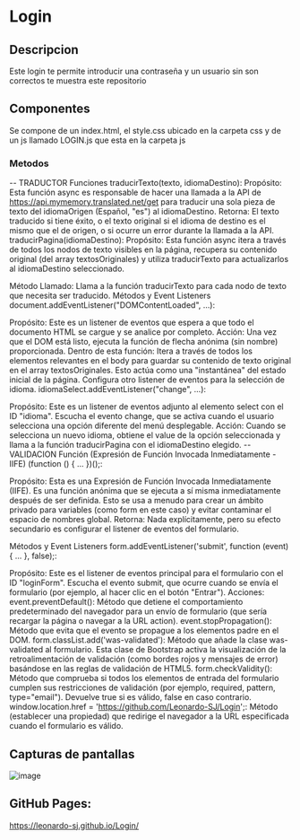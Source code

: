 # Login
## Descripcion
Este login te permite introducir una contraseña y un usuario sin son correctos te muestra este repositorio

## Componentes
Se compone de un index.html, el style.css ubicado en la carpeta css y de un js llamado LOGIN.js que esta en la carpeta js

### Metodos
-- TRADUCTOR
Funciones
traducirTexto(texto, idiomaDestino):
Propósito: Esta función async es responsable de hacer una llamada a la API de https://api.mymemory.translated.net/get para traducir una sola pieza de texto del idiomaOrigen (Español, "es") al idiomaDestino.
Retorna: El texto traducido si tiene éxito, o el texto original si el idioma de destino es el mismo que el de origen, o si ocurre un error durante la llamada a la API.
traducirPagina(idiomaDestino):
Propósito: Esta función async itera a través de todos los nodos de texto visibles en la página, recupera su contenido original (del array textosOriginales) y utiliza traducirTexto para actualizarlos al idiomaDestino seleccionado.

Método Llamado: Llama a la función traducirTexto para cada nodo de texto que necesita ser traducido.
Métodos y Event Listeners
document.addEventListener("DOMContentLoaded", ...):

Propósito: Este es un listener de eventos que espera a que todo el documento HTML se cargue y se analice por completo.
Acción: Una vez que el DOM está listo, ejecuta la función de flecha anónima (sin nombre) proporcionada. Dentro de esta función:
Itera a través de todos los elementos relevantes en el body para guardar su contenido de texto original en el array textosOriginales. Esto actúa como una "instantánea" del estado inicial de la página.
Configura otro listener de eventos para la selección de idioma.
idiomaSelect.addEventListener("change", ...):

Propósito: Este es un listener de eventos adjunto al elemento select con el ID "idioma". Escucha el evento change, que se activa cuando el usuario selecciona una opción diferente del menú desplegable.
Acción: Cuando se selecciona un nuevo idioma, obtiene el value de la opción seleccionada y llama a la función traducirPagina con el idiomaDestino elegido.
-- VALIDACION
Función (Expresión de Función Invocada Inmediatamente - IIFE)
(function () { ... })();:

Propósito: Esta es una Expresión de Función Invocada Inmediatamente (IIFE). Es una función anónima que se ejecuta a sí misma inmediatamente después de ser definida. Esto se usa a menudo para crear un ámbito privado para variables (como form en este caso) y evitar contaminar el espacio de nombres global.
Retorna: Nada explícitamente, pero su efecto secundario es configurar el listener de eventos del formulario.

Métodos y Event Listeners
form.addEventListener('submit', function (event) { ... }, false);:

Propósito: Este es el listener de eventos principal para el formulario con el ID "loginForm". Escucha el evento submit, que ocurre cuando se envía el formulario (por ejemplo, al hacer clic en el botón "Entrar").
Acciones:
event.preventDefault(): Método que detiene el comportamiento predeterminado del navegador para un envío de formulario (que sería recargar la página o navegar a la URL action).
event.stopPropagation(): Método que evita que el evento se propague a los elementos padre en el DOM.
form.classList.add('was-validated'): Método que añade la clase was-validated al formulario. Esta clase de Bootstrap activa la visualización de la retroalimentación de validación (como bordes rojos y mensajes de error) basándose en las reglas de validación de HTML5.
form.checkValidity(): Método que comprueba si todos los elementos de entrada del formulario cumplen sus restricciones de validación (por ejemplo, required, pattern, type="email"). Devuelve true si es válido, false en caso contrario.
window.location.href = 'https://github.com/Leonardo-SJ/Login';: Método (establecer una propiedad) que redirige el navegador a la URL especificada cuando el formulario es válido.

## Capturas de pantallas
![image](https://github.com/user-attachments/assets/9ee82223-2734-45a4-a5c6-6d0c9de5037b)

## GitHub Pages:
https://leonardo-sj.github.io/Login/
